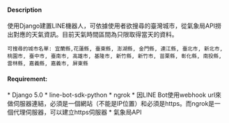 <h4>Description</h4>
使用Django建置LINE機器人，可依據使用者欲搜尋的臺灣城市，從氣象局API撈出對應的天氣資訊。目前天氣時間區間為只限取得當天的資料。

`可搜尋的城市名單:
宜蘭縣,花蓮縣, 臺東縣, 澎湖縣, 金門縣, 連江縣, 臺北市, 新北市, 桃園市, 臺中市, 臺南市, 高雄市, 基隆市, 新竹縣, 新竹市, 苗栗縣, 彰化縣, 南投縣, 雲林縣, 嘉義縣, 嘉義市, 屏東縣`


<h4>Requirement:</h4>
* Django 5.0
* line-bot-sdk-python
* ngrok
 * 因LINE Bot使用webhook url來做伺服器連結，必須是一個網站（不能是IP位置）和必須是https。而ngrok是一個代理伺服器，可以建立https伺服器
* 氣象局API